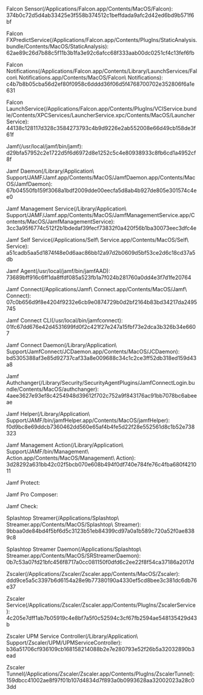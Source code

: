 Falcon Sensor(/Applications/Falcon.app/Contents/MacOS/Falcon): 
374b0c72d5d4ab33425e3f558b374512c1beffdada9afc2d42ed6bd9b571f6bf

Falcon FXPredictService(/Applications/Falcon.app/Contents/PlugIns/StaticAnalysis.bundle/Contents/MacOS/StaticAnalysis):
62ae89c26d7b88c5f11b3b1fa3e92c6afcc68f333aab00dc0251cf4c13fef6fb

Falcon Notifications(/Applications/Falcon.app/Contents/Library/LaunchServices/Falcon\ Notifications.app/Contents/MacOS/Falcon\ Notifications):
c4b7b8b05cba56d2ef80f0958c6dddd36f06d5f4768700702e352806f6a1e631

Falcon LaunchService(/Applications/Falcon.app/Contents/PlugIns/VCIService.bundle/Contents/XPCServices/LauncherService.xpc/Contents/MacOS/LauncherService):
44138c128117d328c3584273793c4b9d9226e2ab552008e66d49cb158de3f61f



Jamf(/usr/local/jamf/bin/jamf):
d29bfa57952c2e1722d5f6d6972d8e1252c5c4e80938933c8fb6cd1a4952cf8f

Jamf Daemon(/Library/Application\ Support/JAMF/Jamf.app/Contents/MacOS/JamfDaemon.app/Contents/MacOS/JamfDaemon):
67b04550fb159f3068a1bdf2009dde00eecfa5d8ab4b927de805e301574c4ee0

Jamf Management Service(/Library/Application\ Support/JAMF/Jamf.app/Contents/MacOS/JamfManagementService.app/Contents/MacOS/JamfManagementService):
3cc3a95f6774c512f2b1bdedaf39fecf73832f0a420f56b1ba30073eec3dfc4e

Jamf Self Service(/Applications/Self\ Service.app/Contents/MacOS/Self\ Service):
a51cadb5aa5d1874f48e0d6aac86bb12a97d2b0609d5bf53ce2d6c18cd37a5db

Jamf Agent(/usr/local/jamf/bin/jamfAAD):
73689bff916c6ff1da8ffdf085a523fb1a7f024b281760a0dd4e3f7d1fe20764

Jamf Connect(/Applications/Jamf\ Connect.app/Contents/MacOS/Jamf\ Connect):
07c0b656d9f8e4204f9232e6cb9e0874729b0d2bf2164b83bd34217da2495745

Jamf Connect CLI(/usr/local/bin/jamfconnect):
01fc67dd676e42d4531699fd0f2c421f27e247a15fbf73e2dca3b326b34e6607

Jamf Connect Daemon(/Library/Application\ Support/JamfConnect/JCDaemon.app/Contents/MacOS/JCDaemon):
bd5305388af3e85d92737caf33a8e009688c34c1c2ce3ff52db318ed159d43a8

Jamf Authchanger(/Library/Security/SecurityAgentPlugins/JamfConnectLogin.bundle/Contents/MacOS/authchanger):
4aee3627e93ef8c4254948d39612f702c752a9f843176ac91bb7078bc6abeeae

Jamf Helper(/Library/Application\ Support/JAMF/bin/jamfHelper.app/Contents/MacOS/jamfHelper):
f0d9bc8e69ddcb7360462dd560e65af4b4fe5d22f28e552561d8c1b52e738323

Jamf Management Action(/Library/Application\ Support/JAMF/bin/Management\ Action.app/Contents/MacOS/Management\ Action):
3d28292a631bb42c02f5bcb070e608b494f0df740e784fe76c4fba680f421011

Jamf Protect:

Jamf Pro Composer:

Jamf Check:




Splashtop Streamer(/Applications/Splashtop\ Streamer.app/Contents/MacOS/Splashtop\ Streamer):
9bbaa0de84bd4f5bf6d5c3123b51eb84399cd97a0a1b589c720a52f0ae8389c8

Splashtop Streamer Daemon(/Applications/Splashtop\ Streamer.app/Contents/MacOS/SRStreamerDaemon):
0b7c53a07fd21bfc456f8717a0cc081150f0dfd6c2ee22f8f54ca37186a2017d

Zscaler(/Applications/Zscaler/Zscaler.app/Contents/MacOS/Zscaler):
ddd9ce5a5c3397b6d6154a28e9b77380190a4330ef5cd8bee3c381dc6db76e37

Zscaler Service(/Applications/Zscaler/Zscaler.app/Contents/PlugIns/ZscalerService):
4c205e7dff1ab7b05919c4e8bf7a5f0c52594c3cf67fb2594ae548135429d43b

Zscaler UPM Service Controller(/Library/Application\ Support/Zscaler/UPM/UPMServiceController):
b36a51706cf936109cb168158214088b2e7e280793e52f26b5a32032890b3ead

Zscaler Tunnel(/Applications/Zscaler/Zscaler.app/Contents/PlugIns/ZscalerTunnel):
159dbcc41002ae8f97f01b107d4834d7f893a0b0993628aa32002023a28c03dd




